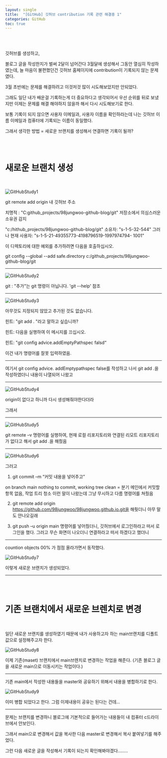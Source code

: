```yaml
---
layout: single
title:  "[GitHub] 깃허브 contribution 기록 관련 해결중 1"
categories: GitHub
toc: true
---
```


<br><br>

깃허브를 생성하고, 

블로그 글을 작성한지가 벌써 2달이 넘어간다 3월달에 생성해서 그동안 열심히 작성하였는데, 늘 마음이 불편했던건 깃허브 홈페이지에 contribution이 기록되지 않는 문제였다. 

3월 초반에는 문제를 해결하려고 이것저것 많이 시도해보았지만 안되었다. 

그래도 일단 내가 배운걸 기록하는게 더 중요하다고 생각되어서 우선 순위를 뒤로 보냈지만 이제는 문제를 해결 해야하지 않을까 해서 다시 시도해보기로 한다. 


보통 기록이 되지 않으면 사용자 이메일과, 사용자 이름을 확인하라는데 나는 깃허브 이름 이메일과 컴퓨터에 기록되는 이름이 동일했다. 







그래서 생각한 방법 = 새로운 브랜치를 생성해서 연결하면 기록이 될까?


<br><br>

# 새로운 브랜치 생성 
<br>

![GitHubStudy1](https:/images/2023-05-21-githubStudy/githubStudy1.png)


git remote add origin 내 깃허브 주소

치명적 : "C:github_projects/98jungwoo-github-blog/git" 저장소에서 의심스러운 소유권 감지

"c:/hithub_projects/98jungwoo-github-blog/git" 소유자: "s-1-5-32-544" 그러나 현재 사용자: "s-1-5-21-49355773-4198796519-1997974794- 1001"

이 디렉토리에 대한 예외를 추가하려면 다음을 호출하십시오.

 git config --global --add safe.directory c:/github_projects/98jungwoo-github-blog/git

---------------------------------------------------------

![GitHubStudy2](https:/images/2023-05-21-githubStudy/githubStudy2.png)

git : "추가"는 git 명령이 아닙니다. 'git --help' 참조

---------------------------------------------------------

![GitHubStudy3](https:/images/2023-05-21-githubStudy/githubStudy3.png)


아무것도 지정되지 않았고 추가된 것도 없습니다.

힌트: "git add . "라고 말하고 싶습니까?

힌트: 다음을 실행하여 이 메시지를 끄십시오.

힌트: "git config advice.addEmptyPathspec falsd“



이건 내가 명령어를 잘못 입력하였음.


---------------------------------------------------------

여기서 git config advice. addEmptypathspec false를 작성하고 나서 
git add .을 작성하였더니 내용이 나열되어 나왔고 

----------------------------------------------------------

![GitHubStudy4](https:/images/2023-05-21-githubStudy/githubStudy4.png)

origin이 없다고 하니까 다시 생성해줘야한다더라 

그래서 

---------------------------------------------------------

![GitHubStudy5](https:/images/2023-05-21-githubStudy/githubStudy5.png)

git remote –v 명령어를 실행하여, 현재 로컬 리포지토리와 연결된 리모트 리포지토리가 없다고 해서 git add .을 해줬음 

---------------------------------------------------------

![GitHubStudy6](https:/images/2023-05-21-githubStudy/githubStudy6.png)

그러고 

1. git commit –m “커밋 내용을 넣어주고” 


on branch main nothing to commit, working tree clean = 분기 메인에서 커밋할 항목 없음, 작업 트리 청소
이런 말이 나왔는데 그냥 무시하고 다름 명령어를 쳐줬음


2. git remote add origin https://github.com/98jungwoo/98jungwoo.github.io.git을 해줫더니 아무 말도 안나오길래


3. git push –u origin main 명령어를 넣어줬더니, 
깃허브에서 로그인하라고 떠서 로그인을 했다. 
그러고 무슨 화면이 나오더니 연결하라고 떠서 하겠다고 했더니

---------------------------------------------------------

countion objects 00% 가 점점 올라가면서 동작했다.

![GitHubStudy7](https:/images/2023-05-21-githubStudy/githubStudy7.png)

이렇게 새로운 브랜치가 생성되었다.



---------------------------------------------------------

<br><br>

# 기존 브랜치에서 새로운 브렌치로 변경

<br>

일단 새로운 브랜치를 생성하였기 때문에 내가 사용하고자 하는 main브랜치를 디폴트값으로 설정해주고자 한다.

![GitHubStudy8](https:/images/2023-05-21-githubStudy/githubStudy8.png)

이제 기존(maset) 브랜치에서 main브렌치로 변경하는 작업을 해준다. (기존 블로그 글을 새로운 main으로 이동시키는 작업이다.)



---------------------------------------------------------

기존 main에서 작성한 내용들을 master와 공유하기 위해서 내용을 병합하기로 한다. 

![GitHubStudy9](https:/images/2023-05-21-githubStudy/githubStudy9.png)

이미 병합 되었다고 한다. 그럼 이제내용이 공유는 된다는 건데... 





---------------------------------------------------------


문제는 브랜치를 변경하니 블로그에 기본적으로 들어가는 내용들이 내 컴퓨터 c드라이브에서 안보인다.

그래서 main으로 변경해서 값을 복사한 다음 master로 변경해서 복사 붙여넣기를 해주었다. 


그런 다음 새로운 글을 작성해서 기록이 되는지 확인해봐야겠다........








